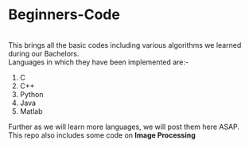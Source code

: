 # Beginners-Code
<br>This brings all the basic codes including various algorithms we learned during our Bachelors.
<br>Languages in which they have been implemented are:-<br>
<ol>
<li>C</li>
<li>C++</li>
<li>Python</li>
<li>Java</li>
<li>Matlab</li>
</ol>
Further as we will learn more languages, we will post them here ASAP.
<br>This repo also includes some code on <b>Image Processing</b>
